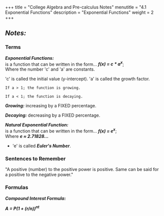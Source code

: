 +++
title = "College Algebra and Pre-calculus Notes"
menutitle = "4.1 Exponential Functions"
description = "Exponential Functions"
weight = 2
+++

## _Notes:_

### Terms

***Exponential Functions:*** <br> is a function that can be written in the form... ***f(x) = c * a<sup>x</sup>***; <br> Where the number 'c' and 'a' are constants.

'c' is called the initial value (y-intercept).
'a' is called the growth factor.

```
If a > 1; the function is growing.

If a < 1; the function is decaying.

```

***Growing:*** increasing by a FIXED percentage.

***Decaying:*** decreasing by a FIXED percentage.

***Natural Exponential Function:*** <br> is a function that can be written in the form... ***f(x) = e<sup>x</sup>***; <br> Where ***e ≈ 2.71828...***

- 'e' is called ***Euler's Number***.

### Sentences to Remember

"A positive (number) to the positive power is positive. Same can be said for a positive to the negative power."

### Formulas

***Compound Interest Formula:***

***A = P(1 + (r/n))<sup>nt</sup>***

